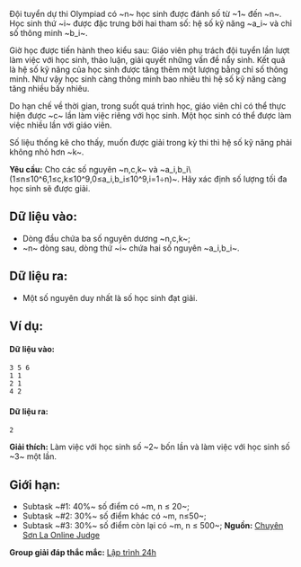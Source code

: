 Đội tuyển dự thi Olympiad có ~n~ học sinh được đánh số từ ~1~ đến ~n~. Học sinh thứ ~i~ được đặc trưng bởi hai tham số: hệ số kỹ năng ~a_i~ và chỉ số thông minh ~b_i~.

Giờ học được tiến hành theo kiểu sau: Giáo viên phụ trách đội tuyển lần lượt làm việc với học sinh, thảo luận, giải quyết những vấn đề nẩy sinh. Kết quả là hệ số kỹ năng của học sinh được tăng thêm một lượng bằng chỉ số thông minh. Như vậy học sinh càng thông minh bao nhiêu thì hệ số kỹ năng càng tăng nhiều bấy nhiêu.

Do hạn chế về thời gian, trong suốt quá trình học, giáo viên chỉ có thể thực hiện được ~c~ lần làm việc riêng với học sinh. Một học sinh có thể được làm việc nhiều lần với giáo viên.

Số liệu thống kê cho thấy, muốn được giải trong kỳ thi thì hệ số kỹ năng phải không nhỏ hơn ~k~.

**Yêu cầu:** Cho các số nguyên ~n,c,k~ và ~a_i,b_i\ (1≤n≤10^6,1≤c,k≤10^9,0≤a_i,b_i≤10^9,i=1÷n)~. Hãy xác định số lượng tối đa học sinh sẽ được giải.

## Dữ liệu vào:
- Dòng đầu chứa ba số nguyên dương ~n,c,k~;
- ~n~ dòng sau, dòng thứ ~i~ chứa hai số nguyên ~a_i,b_i~.

## Dữ liệu ra:
- Một số nguyên duy nhất là số học sinh đạt giải.

## Ví dụ:
#### Dữ liệu vào:
```
3 5 6
1 1
2 1
4 2
```

#### Dữ liệu ra:
```
2
```

**Giải thích:** Làm việc với học sinh số ~2~ bốn lần và làm việc với học sinh số ~3~ một lần.

## Giới hạn:
- Subtask ~\#1: 40\%~ số điểm có ~m, n ≤ 20~;
- Subtask ~\#2: 30\%~ số điểm khác có ~m, n≤50~;
- Subtask ~\#3: 30\%~ số điểm còn lại có ~m, n ≤ 500~;
**Nguồn:** [Chuyên Sơn La Online Judge](http://csloj.ddns.net/)

**Group giải đáp thắc mắc:** [Lập trình 24h](https://www.facebook.com/groups/1386904321519984)